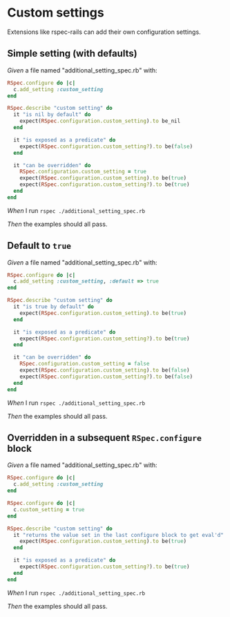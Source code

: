 # Custom settings

Extensions like rspec-rails can add their own configuration settings.

## Simple setting (with defaults)

_Given_ a file named "additional_setting_spec.rb" with:

```ruby
RSpec.configure do |c|
  c.add_setting :custom_setting
end

RSpec.describe "custom setting" do
  it "is nil by default" do
    expect(RSpec.configuration.custom_setting).to be_nil
  end

  it "is exposed as a predicate" do
    expect(RSpec.configuration.custom_setting?).to be(false)
  end

  it "can be overridden" do
    RSpec.configuration.custom_setting = true
    expect(RSpec.configuration.custom_setting).to be(true)
    expect(RSpec.configuration.custom_setting?).to be(true)
  end
end
```

_When_ I run `rspec ./additional_setting_spec.rb`

_Then_ the examples should all pass.

## Default to `true`

_Given_ a file named "additional_setting_spec.rb" with:

```ruby
RSpec.configure do |c|
  c.add_setting :custom_setting, :default => true
end

RSpec.describe "custom setting" do
  it "is true by default" do
    expect(RSpec.configuration.custom_setting).to be(true)
  end

  it "is exposed as a predicate" do
    expect(RSpec.configuration.custom_setting?).to be(true)
  end

  it "can be overridden" do
    RSpec.configuration.custom_setting = false
    expect(RSpec.configuration.custom_setting).to be(false)
    expect(RSpec.configuration.custom_setting?).to be(false)
  end
end
```

_When_ I run `rspec ./additional_setting_spec.rb`

_Then_ the examples should all pass.

## Overridden in a subsequent `RSpec.configure` block

_Given_ a file named "additional_setting_spec.rb" with:

```ruby
RSpec.configure do |c|
  c.add_setting :custom_setting
end

RSpec.configure do |c|
  c.custom_setting = true
end

RSpec.describe "custom setting" do
  it "returns the value set in the last configure block to get eval'd" do
    expect(RSpec.configuration.custom_setting).to be(true)
  end

  it "is exposed as a predicate" do
    expect(RSpec.configuration.custom_setting?).to be(true)
  end
end
```

_When_ I run `rspec ./additional_setting_spec.rb`

_Then_ the examples should all pass.
